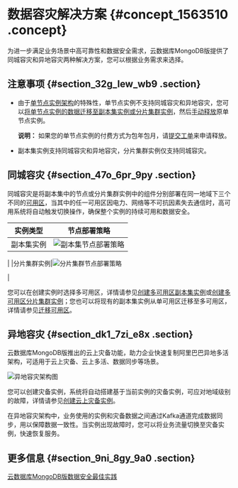 # 数据容灾解决方案 {#concept_1563510 .concept}

为进一步满足业务场景中高可靠性和数据安全需求，云数据库MongoDB版提供了同城容灾和异地容灾两种解决方案，您可以根据业务需求来选择。

## 注意事项 {#section_32g_lew_wb9 .section}

-   由于[单节点实例架构](../../../../cn.zh-CN/产品简介/系统架构/单节点架构.md#)的特殊性，单节点实例不支持同城容灾和异地容灾，您可以[将单节点实例的数据迁移至副本集实例或分片集群实例](cn.zh-CN/用户指南/数据迁移__同步/MongoDB实例间迁移/从MongoDB单节点实例迁移至副本集或分片集群实例.md#)，然后[手动释放](cn.zh-CN/用户指南/实例管理/释放实例.md#)原单节点实例。

    **说明：** 如果您的单节点实例的付费方式为包年包月，请[提交工单](https://selfservice.console.aliyun.com/ticket/createIndex)来申请释放。

-   副本集实例支持同城容灾和异地容灾，分片集群实例仅支持同城容灾。

## 同城容灾 {#section_47o_6pr_9py .section}

同城容灾是将副本集中的节点或分片集群实例中的组件分别部署在同一地域下三个不同的[可用区](https://help.aliyun.com/document_detail/26559.html#ul-icc-njg-hfb)，当其中的任一可用区因电力、网络等不可抗因素失去通信时，高可用系统将自动触发切换操作，确保整个实例的持续可用和数据安全。

|实例类型|节点部署策略|
|----|------|
|副本集实例|![副本集节点部署策略](http://static-aliyun-doc.oss-cn-hangzhou.aliyuncs.com/assets/img/64995/156557656139357_zh-CN.png)

|
|分片集群实例|![分片集群节点部署策略](http://static-aliyun-doc.oss-cn-hangzhou.aliyuncs.com/assets/img/216351/156557656146749_zh-CN.png)

|

您可以在创建实例时选择多可用区，详情请参见[创建多可用区副本集实例](cn.zh-CN/用户指南/同城容灾解决方案/创建多可用区副本集实例.md#)或[创建多可用区分片集群实例](cn.zh-CN/用户指南/同城容灾解决方案/创建多可用区分片集群实例.md#)；您也可以将现有的副本集实例从单可用区迁移至多可用区，详情请参见[迁移可用区](cn.zh-CN/用户指南/实例管理/迁移可用区.md#)。

## 异地容灾 {#section_dk1_7zi_e8x .section}

云数据库MongoDB版推出的云上灾备功能，助力企业快速复制阿里巴巴异地多活架构，可适用于云上灾备、云上多活、数据同步等场景。

![异地容灾架构图](http://static-aliyun-doc.oss-cn-hangzhou.aliyuncs.com/assets/img/1240677/156557656254471_zh-CN.png)

您可以创建灾备实例，系统将自动搭建基于当前实例的灾备实例，可应对地域级别的故障，详情请参见[创建云上灾备实例](cn.zh-CN/用户指南/云上灾备和多活/创建云上灾备实例.md#)。

在异地容灾架构中，业务使用的实例和灾备数据之间通过Kafka通道完成数据同步，用以保障数据一致性。当实例出现故障时，您可以将业务流量切换至灾备实例，快速恢复服务。

## 更多信息 {#section_9ni_8gy_9a0 .section}

[云数据库MongoDB版数据安全最佳实践](../../../../cn.zh-CN/最佳实践/云数据库MongoDB版数据安全最佳实践.md#)


